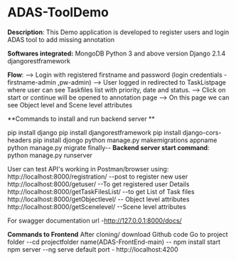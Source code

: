 # ADAS-ToolDemo

**Description**: This Demo application is developed to register users and login ADAS tool to add missing annotation

**Softwares integrated:**
MongoDB 
Python 3 and above version
Django 2.1.4
djangorestframework


**Flow**: 
--> Login with registered firstname and password (login credentials - firstname-admin ,pw-admin)
--> User logged in redirected to TaskListpage where user can see Taskfiles list with priority, date and status.
--> Click on start or continue will be opened to annotation page
--> On this page we can see Object level and Scene level attributes

**Commands to install and run backend server **

pip install django
pip install djangorestframework
pip install django-cors-headers
pip install djongo
python manage.py makemigrations appname
python manage.py migrate
finally--
**Backend server start command**: python manage.py runserver

User can test API's working in Postman/browser using:
http://localhost:8000/registration/  --post to register new user
http://localhost:8000/getuser/ --To get registered user Details
http://localhost:8000/getTaskFilesList/ --to get List of Task files
http://localhost:8000/getObjectlevel/ -- Object level attributes
http://localhost:8000/getScenelevel/ --Scene level attributes

For swagger documentation url -http://127.0.0.1:8000/docs/

**Commands to Frontend**
After cloning/ download Github code 
Go to project folder --cd projectfolder name(ADAS-FrontEnd-main)
-- npm install
start npm server --ng serve
default port - http://localhost:4200
